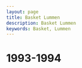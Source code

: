```yaml
---
layout: page
title: Basket Lummen
description: Basket Lummen
keywords: Basket, Lummen
---
```


# 1993-1994



